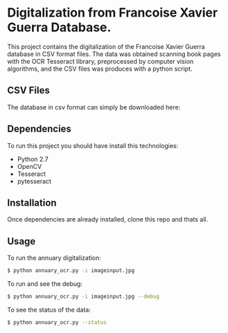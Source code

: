 # Digitalization from Francoise Xavier Guerra Database.

This project contains the digitalization of the Francoise Xavier Guerra database in CSV format files.
The data was obtained scanning book pages with the OCR Tesseract library, preprocessed by computer vision algorithms, and the
CSV files was produces with a python script.

## CSV Files ##

The database in csv format can simply be downloaded here:

## Dependencies ##

To run this project you should have install this technologies:

* Python 2.7
* OpenCV
* Tesseract
* pytesseract

## Installation ##

Once dependencies are already installed, clone this repo and thats all.

## Usage ##

To run the annuary digitalization:

```bash
$ python annuary_ocr.py -i imageinput.jpg

```

To run and see the debug:

```bash
$ python annuary_ocr.py -i imageinput.jpg --debug

```

To see the status of the data:

```bash
$ python annuary_ocr.py --status

```
